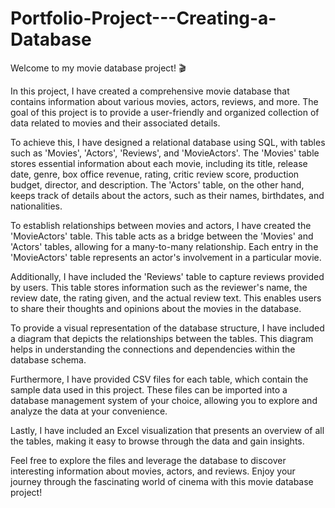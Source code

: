 # Portfolio-Project---Creating-a-Database

Welcome to my movie database project! 🎬

In this project, I have created a comprehensive movie database that contains information about various movies, actors, reviews, and more. The goal of this project is to provide a user-friendly and organized collection of data related to movies and their associated details.

To achieve this, I have designed a relational database using SQL, with tables such as 'Movies', 'Actors', 'Reviews', and 'MovieActors'. The 'Movies' table stores essential information about each movie, including its title, release date, genre, box office revenue, rating, critic review score, production budget, director, and description. The 'Actors' table, on the other hand, keeps track of details about the actors, such as their names, birthdates, and nationalities.

To establish relationships between movies and actors, I have created the 'MovieActors' table. This table acts as a bridge between the 'Movies' and 'Actors' tables, allowing for a many-to-many relationship. Each entry in the 'MovieActors' table represents an actor's involvement in a particular movie.

Additionally, I have included the 'Reviews' table to capture reviews provided by users. This table stores information such as the reviewer's name, the review date, the rating given, and the actual review text. This enables users to share their thoughts and opinions about the movies in the database.

To provide a visual representation of the database structure, I have included a diagram that depicts the relationships between the tables. This diagram helps in understanding the connections and dependencies within the database schema.

Furthermore, I have provided CSV files for each table, which contain the sample data used in this project. These files can be imported into a database management system of your choice, allowing you to explore and analyze the data at your convenience.

Lastly, I have included an Excel visualization that presents an overview of all the tables, making it easy to browse through the data and gain insights.

Feel free to explore the files and leverage the database to discover interesting information about movies, actors, and reviews. Enjoy your journey through the fascinating world of cinema with this movie database project!
